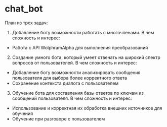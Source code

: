# chat_bot

План из трех задач:

1. Добавление боту возможности работать с многочленами. В чем сложность и интерес:
- Работа с API WolphramAlpha для выполнения преобразований

2. Создание умного бота, который умеет отвечать на широкий спектр вопросов от пользователей. В чем сложность и интерес:
- Добавление боту возможности анализировать сообщения пользователя для выбора более корректного ответа 
- Сохранение контекста диалога с пользователем

3. Обучение бота для составления базы ответов по ключам из сообщений пользователя. В чем сложность и интерес:
- Использование и корректная их обработка внешних источников для обучения
- Обучение при разговоре с пользователем

